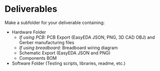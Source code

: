 # Deliverables

Make a subfolder for your deliverable containing:

- Hardware Folder
  - *If using PCB:* PCB Export (EasyEDA JSON, PNG, 3D CAD OBJ) and Gerber manufacturing files
  - *If using breadboard:* Breadboard wiring diagram
  - Schematic Export (EasyEDA JSON and PNG)
  - Components BOM
- Software Folder (Testing scripts, libraries, readme, etc.)